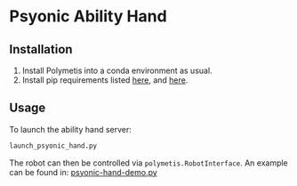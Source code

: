 # Psyonic Ability Hand

## Installation

1. Install Polymetis into a conda environment as usual.
1. Install pip requirements listed [here](https://github.com/1heart/ability-hand-api/blob/7b5483c6c7ba06b8e92b56fc90330a408ec1cdce/python/requirements.txt), and [here](https://github.com/1heart/ability-hand-api/blob/7b5483c6c7ba06b8e92b56fc90330a408ec1cdce/python/psyonic-ability-hand/requirements.txt).

## Usage

To launch the ability hand server:
```sh
launch_psyonic_hand.py
```

The robot can then be controlled via `polymetis.RobotInterface`. An example can be found in: [psyonic-hand-demo.py](./psyonic-hand-demo.py)
